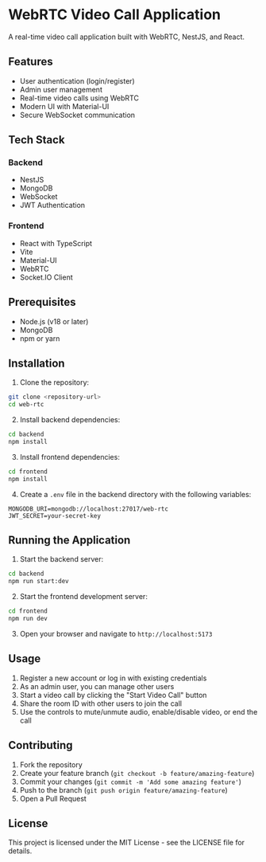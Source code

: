 # WebRTC Video Call Application

A real-time video call application built with WebRTC, NestJS, and React.

## Features

- User authentication (login/register)
- Admin user management
- Real-time video calls using WebRTC
- Modern UI with Material-UI
- Secure WebSocket communication

## Tech Stack

### Backend
- NestJS
- MongoDB
- WebSocket
- JWT Authentication

### Frontend
- React with TypeScript
- Vite
- Material-UI
- WebRTC
- Socket.IO Client

## Prerequisites

- Node.js (v18 or later)
- MongoDB
- npm or yarn

## Installation

1. Clone the repository:
```bash
git clone <repository-url>
cd web-rtc
```

2. Install backend dependencies:
```bash
cd backend
npm install
```

3. Install frontend dependencies:
```bash
cd frontend
npm install
```

4. Create a `.env` file in the backend directory with the following variables:
```
MONGODB_URI=mongodb://localhost:27017/web-rtc
JWT_SECRET=your-secret-key
```

## Running the Application

1. Start the backend server:
```bash
cd backend
npm run start:dev
```

2. Start the frontend development server:
```bash
cd frontend
npm run dev
```

3. Open your browser and navigate to `http://localhost:5173`

## Usage

1. Register a new account or log in with existing credentials
2. As an admin user, you can manage other users
3. Start a video call by clicking the "Start Video Call" button
4. Share the room ID with other users to join the call
5. Use the controls to mute/unmute audio, enable/disable video, or end the call

## Contributing

1. Fork the repository
2. Create your feature branch (`git checkout -b feature/amazing-feature`)
3. Commit your changes (`git commit -m 'Add some amazing feature'`)
4. Push to the branch (`git push origin feature/amazing-feature`)
5. Open a Pull Request

## License

This project is licensed under the MIT License - see the LICENSE file for details. 
